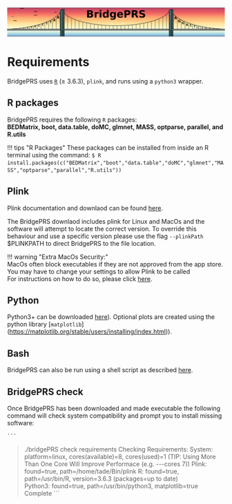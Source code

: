 ![Screenshot](img/slim/req_logo2.png)

# Requirements 

BridgePRS uses [`R`](https://www.r-project.org/) ($\geq$ 3.6.3), `plink`, and runs using a `python3` wrapper. 


## R packages

BridgePRS requires the following `R` packages:   
**BEDMatrix, boot, data.table, doMC, glmnet, MASS, optparse, parallel, and R.utils**

!!! tips "R Packages"
    These packages can be installed from inside an R terminal using the command: 
        ```
        $ R 
        install.packages(c("BEDMatrix","boot","data.table","doMC","glmnet","MASS","optparse","parallel","R.utils")) 
        ```


## Plink 
Plink documentation and downlaod can be found [here](https://www.cog-genomics.org/plink/).

The BridgePRS downlaod includes plink for Linux and MacOs and
the software will attempt to locate the correct version.  To override
this behaviour and use a specific version please use the flag
`--plinkPath` $PLINKPATH to direct BridgePRS
to the file location.  

!!! warning "Extra MacOs Security:"   
    MacOs often block executables if they are not approved from the app store.
    You may have to change your settings to allow Plink to be called  
    For instructions on how to do so, please click [here](req_mac.md).   




## Python
Python3+ can be downloaded 
[here](https://www.python.org/downloads/)). Optional plots are created using
the python library [`matplotlib`]
(https://matplotlib.org/stable/users/installing/index.html)).

## Bash
BridgePRS can also be run using a shell script as described [here](https://github.com/clivehoggart/BridgePRS).


## BridgePRS check 
Once BridgePRS has been downloaded and made executable the
following command will check system compatibility and prompt you
to install missing software:

    ```
	
>  ./bridgePRS check requirements
    Checking Requirements:
               System:  platform=linux,  cores(available)=8,          cores(used)=1       (TIP: Using More Than One Core Will Improve Performace (e.g. ---cores 7))
                Plink:  found=true,      path=/home/tade/Bin/plink
                    R:  found=true,      path=/usr/bin/R,             version=3.6.3       (packages=up to date)                                            
              Python3:  found=true,      path=/usr/bin/python3,     matplotlib=true
    Complete
    ```

















